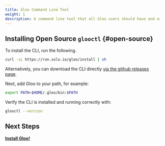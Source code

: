 ```yaml
---
title: Gloo Command Line Tool
weight: 1
description: A command line tool that all Gloo users should have and use to make their lives easier.
---
```



## Installing Open Source `glooctl` {#open-source}

To install the CLI, run the following.

```bash
curl -sL https://run.solo.io/gloo/install | sh
```

Alternatively, you can download the CLI directly [via the github releases page](https://github.com/solo-io/gloo/releases).

Next, add Gloo to your path, for example:

```bash
export PATH=$HOME/.gloo/bin:$PATH
```

Verify the CLI is installed and running correctly with:

```bash
glooctl --version
```

## Next Steps

**[Install Gloo!](../../installation)**